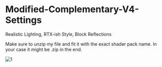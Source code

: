 # Modified-Complementary-V4-Settings
Realistic Lighting, RTX-ish Style, Block Reflections

Make sure to unzip my file and fit it with the exact shader pack name. In your case it might be .zip in the end.

![1](https://i.imgur.com/Y7YY7Bh.png)
